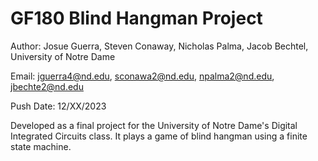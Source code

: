 # GF180 Blind Hangman Project

Author: Josue Guerra, Steven Conaway, Nicholas Palma, Jacob Bechtel, University of Notre Dame

Email:  jguerra4@nd.edu, sconawa2@nd.edu, npalma2@nd.edu, jbechte2@nd.edu

Push Date: 12/XX/2023

Developed as a final project for the University of Notre Dame's Digital Integrated Circuits class. It plays a game of blind hangman using a finite state machine.
